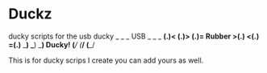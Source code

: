 # Duckz
ducky scripts for the usb ducky
      _      _      _      USB       _      _      _
   __(.)< __(.)> __(.)=   Rubber   >(.)__ <(.)__ =(.)__
   \___)  \___)  \___)    Ducky!    (___/  (___/  (___/ 

   This is for ducky scrips I create you can add yours as well.
